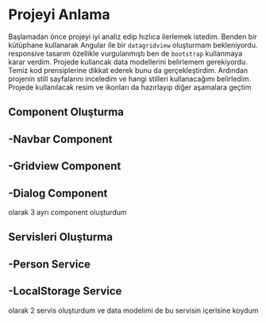 
# Projeyi Anlama

Başlamadan önce projeyi iyi analiz edip hızlıca ilerlemek istedim. Benden bir kütüphane kullanarak Angular ile bir `datagridview` oluşturmam bekleniyordu.
responsive tasarım özellikle vurgulanmıştı ben de `bootstrap` kullanmaya karar verdim. Projede kullancak data modellerini belirlemem gerekiyordu. Temiz kod prensiplerine dikkat ederek bunu da gerçekleştirdim. Ardından projenin still sayfalarını inceledim ve hangi stilleri kullanacağımı belirledim. Projede kullanılacak resim ve ikonları da hazırlayıp diğer aşamalara geçtim

## Component Oluşturma
-Navbar Component
-
-Gridview Component
-
-Dialog Component
-
olarak 3 ayrı component oluşturdum

## Servisleri Oluşturma
-Person Service
-
-LocalStorage Service
-
olarak 2 servis oluşturdum ve data modelimi de bu servisin içerisine koydum


